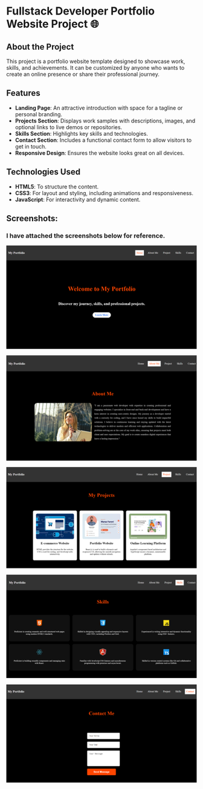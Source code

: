 # Fullstack Developer Portfolio Website Project 🌐

## About the Project
This project is a portfolio website template designed to showcase work, skills, and achievements. It can be customized by anyone who wants to create an online presence or share their professional journey.

## Features
- **Landing Page**: An attractive introduction with space for a tagline or personal branding.
- **Projects Section**: Displays work samples with descriptions, images, and optional links to live demos or repositories.
- **Skills Section**: Highlights key skills and technologies.
- **Contact Section**: Includes a functional contact form to allow visitors to get in touch.
- **Responsive Design**: Ensures the website looks great on all devices.

## Technologies Used
- **HTML5**: To structure the content.
- **CSS3**: For layout and styling, including animations and responsiveness.
- **JavaScript**: For interactivity and dynamic content.

## Screenshots:
### I have attached the screenshots below for reference.


![Alt Text](portfolioImage1.png)

![Alt Text](portfolioImage2.png)

![Alt Text](portfolioImage3.png)

![Alt Text](portfolioImage4.png)

![Alt Text](portfolioImage5.png)
